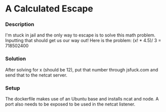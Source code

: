 # A Calculated Escape

### Description

I'm stuck in jail and the only way to escape is to solve this math problem. Inputting that should get us our way out! Here is the problem: (x! * 4.5)/ 3 = 718502400

### Solution

After solving for x (should be 12), put that number through jsfuck.com and send that to the netcat server.

### Setup

The dockerfile makes use of an Ubuntu base and installs ncat and node. A port also needs to be exposed to be used in the netcat listener.